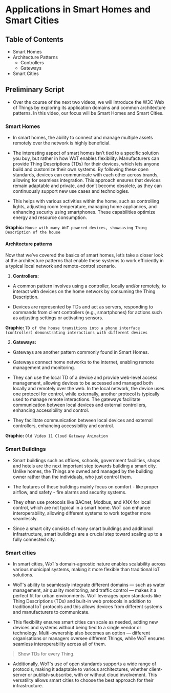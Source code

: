 # Applications in Smart Homes and Smart Cities

## Table of Contents

- Smart Homes
- Architecture Patterns
  - Controllers
  - Gateways
- Smart Cities

## Preliminary Script

- Over the course of the next two videos, we will introduce the W3C Web of Things by exploring its application domains and common architecture patterns. In this video, our focus will be Smart Homes and Smart Cities.

### Smart Homes

- In smart homes, the ability to connect and manage multiple assets remotely over the network is highly beneficial.

- The interesting aspect of smart homes isn’t tied to a specific solution you buy, but rather in how WoT enables flexibility. Manufacturers can provide Thing Descriptions (TDs) for their devices, which lets anyone build and customize their own systems. By following these open standards, devices can communicate with each other across brands, allowing for seamless integration. This approach ensures that devices remain adaptable and private, and don’t become obsolete, as they can continuously support new use cases and technologies.

- This helps with various activities within the home, such as controlling lights, adjusting room temperature, managing home appliances, and enhancing security using smartphones. These capabilities optimize energy and resource consumption.

**Graphic:** `House with many WoT-powered devices, showcasing Thing Description of the house`

#### Architecture patterns

Now that we’ve covered the basics of smart homes, let’s take a closer look at the architecture patterns that enable these systems to work efficiently in a typical local network and remote-control scenario.

1. **Controllers:**

- A common pattern involves using a controller, locally and/or remotely, to interact with devices on the home network by consuming the Thing Description.

- Devices are represented by TDs and act as servers, responding to commands from client controllers (e.g., smartphones) for actions such as adjusting settings or activating sensors.

**Graphic:** `TD of the house transitions into a phone interface (controller) demonstrating interactions with different devices`

2. **Gateways:**

- Gateways are another pattern commonly found in Smart Homes.

- Gateways connect home networks to the internet, enabling remote management and monitoring.

- They can use the local TD of a device and provide web-level access management, allowing devices to be accessed and managed both locally and remotely over the web. In the local network, the device uses one protocol for control, while externally, another protocol is typically used to manage remote interactions. The gateways facilitate communication between local devices and external controllers, enhancing accessibility and control.

- They facilitate communication between local devices and external controllers, enhancing accessibility and control.

**Graphic:** `Old Video 11 Cloud Gateway Animation`

### Smart Buildings

- Smart buildings such as offices, schools, government facilities, shops and hotels are the next important step towards building a smart city. Unlike homes, the Things are owned and managed by the building owner rather than the individuals, who just control them.

- The features of these buildings mainly focus on comfort - like proper airflow, and safety - fire alarms and security systems.

- They often use protocols like BACnet, Modbus, and KNX for local control, which are not typical in a smart home. WoT can enhance interoperability, allowing different systems to work together more seamlessly.

- Since a smart city consists of many smart buildings and additional infrastructure, smart buildings are a crucial step toward scaling up to a fully connected city.

### Smart cities

- In smart cities, WoT's domain-agnostic nature enables scalability across various municipal systems, making it more flexible than traditional IoT solutions. 

- WoT's ability to seamlessly integrate different domains — such as water management, air quality monitoring, and traffic control — makes it a perfect fit for urban environments. WoT leverages open standards like Thing Descriptions (TDs) and built-in web protocols in addition to traditional IoT protocols and this allows devices from different systems and manufacturers to communicate.

- This flexibility ensures smart cities can scale as needed, adding new devices and systems without being tied to a single vendor or technology. Multi-ownership also becomes an option — different organisations or managers oversee different Things, while WoT ensures seamless interoperability across all of them.

> Show TDs for every Thing.

- Additionally, WoT's use of open standards supports a wide range of protocols, making it adaptable to various architectures, whether client-server or publish-subscribe, with or without cloud involvement. This versatility allows smart cities to choose the best approach for their infrastructure.
